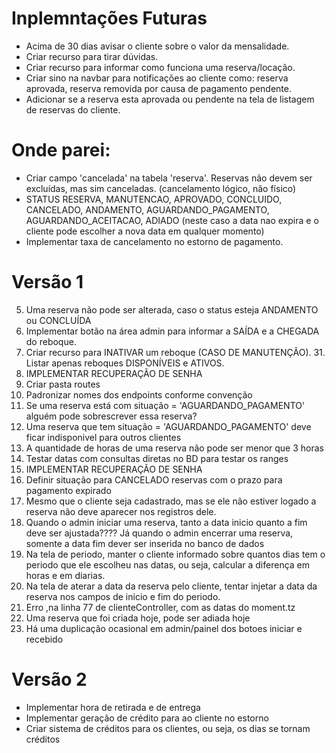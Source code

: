 # Inplemntações Futuras

* Acima de 30 dias avisar o cliente sobre o valor da mensalidade.
* Criar recurso para tirar dúvidas.
* Criar recurso para informar como funciona uma reserva/locação.
* Criar sino na navbar para notificações ao cliente como: reserva aprovada, reserva removida por causa
    de pagamento pendente.
* Adicionar  se a reserva esta aprovada ou pendente na tela de listagem de reservas do cliente.

# Onde parei:

* Criar campo 'cancelada' na tabela 'reserva'. Reservas não devem ser excluídas, mas sim canceladas. (cancelamento  lógico, não físico)
* STATUS RESERVA, MANUTENCAO, APROVADO, CONCLUIDO, CANCELADO, ANDAMENTO, AGUARDANDO_PAGAMENTO, AGUARDANDO_ACEITACAO, ADIADO (neste caso a data nao expira e o cliente pode escolher a nova data em qualquer momento)
* Implementar taxa de cancelamento no estorno de pagamento.

# Versão 1

5. Uma reserva não pode ser alterada, caso o status esteja ANDAMENTO ou CONCLUÍDA
2. Implementar botão na área admin para informar a SAÍDA e a CHEGADA do reboque.
3. Criar recurso para INATIVAR um reboque (CASO DE MANUTENÇÃO). 
    31. Listar apenas reboques DISPONÍVEIS e ATIVOS. 
4. IMPLEMENTAR RECUPERAÇÃO DE SENHA
8. Criar pasta routes
9. Padronizar nomes dos endpoints conforme convenção
10. Se uma reserva está com situação = 'AGUARDANDO_PAGAMENTO' alguém pode sobrescrever essa reserva?
11. Uma reserva que tem situação = 'AGUARDANDO_PAGAMENTO' deve ficar indisponivel para outros clientes
13. A quantidade de horas de uma reserva não pode ser menor que 3 horas
14. Testar datas com consultas diretas no BD para testar os ranges
15. IMPLEMENTAR RECUPERAÇÃO DE SENHA
16. Definir situação para CANCELADO reservas com o prazo para pagamento expirado
17. Mesmo que o cliente seja cadastrado, mas se ele não estiver logado a reserva não deve aparecer nos registros dele.
18. Quando o admin iniciar uma reserva, tanto a data inicio quanto a fim deve ser ajustada????  Já quando o admin encerrar uma reserva, somente a data fim dever ser inserida no banco de dados
19. Na tela de periodo, manter o cliente informado sobre quantos dias tem o periodo que ele escolheu nas datas, ou seja, calcular a diferença em 
horas e em diarias.
20. Na tela de aterar a data da reserva pelo cliente, tentar injetar a data da reserva nos campos de inicio e fim do periodo.
21. Erro ,na linha 77 de clienteController, com as datas do moment.tz
22. Uma reserva que foi criada hoje, pode ser adiada hoje
23. Há uma duplicação ocasional em admin/painel dos botoes iniciar e recebido


# Versão 2

* Implementar hora de retirada e de entrega
* Implementar geração de crédito para ao cliente no estorno
* Criar sistema de créditos para os clientes, ou seja, os dias se tornam créditos

